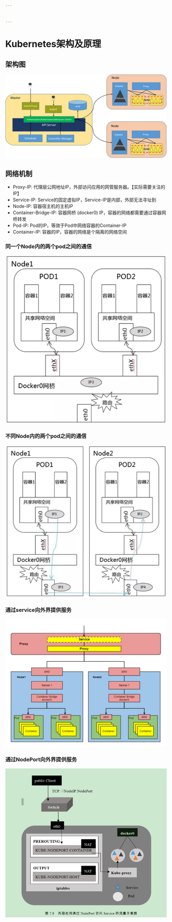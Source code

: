 ```yaml
---


---
```


<h1 id="kubernetes架构及原理">Kubernetes架构及原理</h1>
<h2 id="架构图">架构图</h2>
<p><img src="https://github.com/hetaoBackend/knowledge_tips/raw/master/Kubernetes/picture/kubernetes_arch.png" alt="avatar"></p>
<h2 id="网络机制">网络机制</h2>
<ul>
<li>Proxy-IP: 代理层公网地址IP，外部访问应用的网管服务器。【实际需要关注的IP】</li>
<li>Service-IP: Service的固定虚拟IP，Service-IP是内部，外部无法寻址到</li>
<li>Node-IP: 容器宿主机的主机IP</li>
<li>Container-Bridge-IP: 容器网桥 (docker0) IP，容器的网络都需要通过容器网桥转发</li>
<li>Pod-IP: Pod的IP，等效于Pod中网络容器的Container-IP</li>
<li>Container-IP: 容器的IP，容器的网络是个隔离的网络空间</li>
</ul>
<h3 id="同一个node内的两个pod之间的通信">同一个Node内的两个pod之间的通信</h3>
<p><img src="https://github.com/hetaoBackend/knowledge_tips/raw/master/Kubernetes/picture/node_contact.png" alt="avatar"></p>
<h3 id="不同node内的两个pod之间的通信">不同Node内的两个pod之间的通信</h3>
<p><img src="https://github.com/hetaoBackend/knowledge_tips/raw/master/Kubernetes/picture/node_contact_node.png" alt="avatar"></p>
<h3 id="通过service向外界提供服务">通过service向外界提供服务</h3>
<p><img src="https://github.com/hetaoBackend/knowledge_tips/raw/master/Kubernetes/picture/net_arch.png" alt="avatar"></p>
<h3 id="通过nodeport向外界提供服务">通过NodePort向外界提供服务</h3>
<p><img src="https://github.com/hetaoBackend/knowledge_tips/raw/master/Kubernetes/picture/nodePort.png" alt="avatar"></p>

